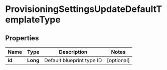 

# ProvisioningSettingsUpdateDefaultTemplateType

## Properties

Name | Type | Description | Notes
------------ | ------------- | ------------- | -------------
**id** | **Long** | Default blueprint type ID |  [optional]



